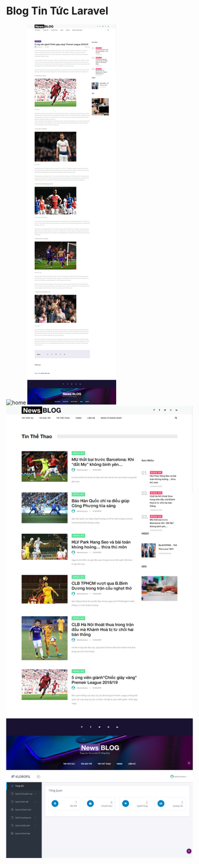 # Blog Tin Tức Laravel

![home](demo-images/1.png)
![cat](demo-images/2.png)
![art](demo-images/3.png)
![adm](demo-images/4.png)
